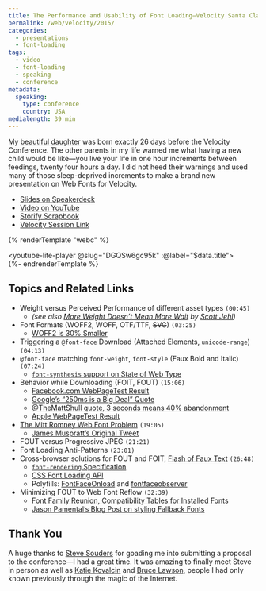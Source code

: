 ```yaml
---
title: The Performance and Usability of Font Loading—Velocity Santa Clara
permalink: /web/velocity/2015/
categories:
  - presentations
  - font-loading
tags:
  - video
  - font-loading
  - speaking
  - conference
metadata:
  speaking:
    type: conference
    country: USA
medialength: 39 min
---
```


My [beautiful daughter](https://instagram.com/p/2MpabyP3h9/) was born exactly 26 days before the Velocity Conference. The other parents in my life warned me what having a new child would be like—you live your life in one hour increments between feedings, twenty four hours a day. I did not heed their warnings and used many of those sleep-deprived increments to make a brand new presentation on Web Fonts for Velocity.

* [Slides on Speakerdeck](https://speakerdeck.com/zachleat/the-performance-and-usability-of-font-loading)
* [Video on YouTube](https://www.youtube.com/watch?v=DGQSw6gc95k)
* [Storify Scrapbook](https://storify.com/zachleat/velocity-conference-2015-santa-clara)
* [Velocity Session Link](http://velocityconf.com/web-mobile-business-conf-2015/public/schedule/detail/41593)

{% renderTemplate "webc" %}<div><youtube-lite-player @slug="DGQSw6gc95k" :@label="$data.title"></youtube-lite-player></div>{%- endrenderTemplate %}

## Topics and Related Links

* Weight versus Perceived Performance of different asset types `(00:45)`
  * *(see also [More Weight Doesn’t Mean More Wait](http://www.filamentgroup.com/lab/weight-wait.html) by [Scott Jehl](https://twitter.com/scottjehl))*
* Font Formats (WOFF2, WOFF, OTF/TTF, ~~SVG~~) `(03:25)`
  * [WOFF2 is 30% Smaller](https://groups.google.com/a/chromium.org/forum/#!topic/chromium-dev/j27Ou4RtvQI/discussion)
* Triggering a `@font-face` Download (Attached Elements, `unicode-range`) `(04:13)`
* `@font-face` matching `font-weight`, `font-style` (Faux Bold and Italic) `(07:24)`
  * [`font-synthesis` support on State of Web Type](http://stateofwebtype.com/#font-synthesis)
* Behavior while Downloading (FOIT, FOUT) `(15:06)`
  * [Facebook.com WebPageTest Result](http://www.webpagetest.org/video/compare.php?tests=141205_VE_STK-r:1-c:0)
  * [Google’s “250ms is a Big Deal” Quote](http://www.nytimes.com/2012/03/01/technology/impatient-web-users-flee-slow-loading-sites.html)
  * [@TheMattShull quote, 3 seconds means 40% abandonment](https://twitter.com/zoompf/status/578901383253995520)
  * [Apple WebPageTest Result](http://www.webpagetest.org/video/compare.php?tests=141209_AY_Z79-r:1-c:0)
* [The Mitt Romney Web Font Problem](/web/mitt-romney-webfont-problem/) `(19:05)`
  * [James Muspratt’s Original Tweet](https://twitter.com/jmuspratt/status/561239961924403200)
* FOUT versus Progressive JPEG `(21:21)`
* Font Loading Anti-Patterns `(23:01)`
* Cross-browser solutions for FOUT and FOIT, [Flash of Faux Text](/web/foft/) `(26:48)`
  * [`font-rendering` Specification](https://github.com/KenjiBaheux/css-font-rendering)
  * [CSS Font Loading API](http://dev.w3.org/csswg/css-font-loading/)
  * Polyfills: [FontFaceOnload](https://github.com/zachleat/fontfaceonload) and [fontfaceobserver](https://github.com/bramstein/fontfaceobserver/)
* Minimizing FOUT to Web Font Reflow `(32:39)`
  * [Font Family Reunion, Compatibility Tables for Installed Fonts](https://fontfamily.zachleat.dev)
  * [Jason Pamental’s Blog Post on styling Fallback Fonts](http://blog.fonts.com/2011/08/web-font-tune-up-time-a-fun-font-fallback-event/)

## Thank You

A huge thanks to [Steve Souders](https://twitter.com/souders) for goading me into submitting a proposal to the conference—I had a great time. It was amazing to finally meet Steve in person as well as [Katie Kovalcin](https://twitter.com/katiekovalcin) and [Bruce Lawson](https://twitter.com/brucel), people I had only known previously through the magic of the Internet.
